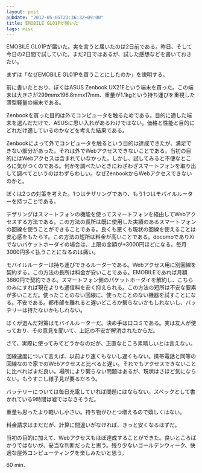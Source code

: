 ```yaml
---
layout: post
pubdate: "2012-05-05T23:36:32+09:00"
title: EMOBILE GL01Pが届いた
tags: misc
---
```

EMOBILE GL01Pが届いた。実を言うと届いたのは2日前である。昨日、そして今日の2日間で試していた。まだ2日ではあるが、試した感想などを書いておきたい。

まずは「なぜEMOBILE GL01Pを買うことにしたのか」を説明する。

前に書いたとおり、ぼくはASUS Zenbook UX21Eという端末を買った。この端末は大きさが299mmx196.8mmx17mm、重量が1.1kgという持ち運びを重視した薄型軽量の端末である。

Zenbookを買った目的は外でコンピュータを触るためである。目的に適した端末を選んだだけで、ASUSに思い入れがあるわけではない。価格と性能と目的にどれだけ適しているのかなどを考えた結果である。

Zenbookによって外でコンピュータを触るという目的は達成できたが、満足できない部分があった。それは外でWebアクセスできないことである。当初の目的にはWebアクセスは含まれていなかった。しかし、試してみると不便なところに気がつくのである。何かを調べたいときにわざわざスマートフォンを取り出して調べてというのはわずらわしい。なぜZenbookからWebアクセスできないのかと。

ぼくは2つの対策を考えた。1つはテザリングであり、もう1つはモバイルルーターを持つことである。

テザリングはスマートフォンの機能を使ってスマートフォンを経由してWebアクセスする方法である。この方法の長所は既に使用した実績のあるスマートフォンの回線を使うことができることである。良くも悪くも現状の回線を使えることは安心感をもたらす。この方法の短所は料金が高いことである。docomoでありXiでないパケットホーダイの場合は、上限の金額が+3000円ほどになる。毎月3000円多く払うことになるのは痛い。

モバイルルーターは持ち運びできるルーターである。Webアクセス用に別回線を契約する。この方法の長所は料金が安いことである。EMOBILEであれば月額3880円で契約できる。スマートフォン側のパケットホーダイを解約し、こちらのみにすれば現在よりも通信料を安く抑えられる。この方法の短所は不安な要素が多いことだ。使ったことのない回線に、使ったことのない機器を試すことになる。不安である。都市部を離れると遅いどころか繋らないかもしれないし、バッテリーは持たないかもしれない。

ぼくが選んだ対策はモバイルルーターだ。決め手は口コミである。実は友人が使っており、その意見を聞いて、上記の不安が解消されたからだ。

さて、実際に使ってみてどうかなのだが、正直なところ素晴しいとは言えない。

回線速度について言えば、以前より速くもないし遅くもない。携帯電話と同等の回線なので家でのWebアクセスと比べると遅い。それでもアクセスできないことに比べればまだ良い。場所により繋らない問題はあるが、現状はさほど気にならない。もうすこし様子見が要るだろう。

バッテリーについては毎日充電していれば問題にはならない。スペックとして書かれている9時間は嘘ではなさそうだ。

重量も思ったより軽いし小さい。持ち物がひとつ増えるので嬉しくはない。

料金請求はまだだが、計算に間違いがなければ、きっと安くなるはずだ。

当初の目的に加えて、Webアクセスもほぼ達成することができた。良いところばかりではないが、妥当な判断だったと思う。残り少ないゴールデンウィーク、快適な屋外コンピューティングを楽しみたいと思う。

60 min.
